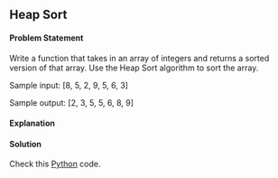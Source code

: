 ## Heap Sort

#### Problem Statement

Write a function that takes in an array of integers and returns a sorted version of that array. Use the Heap Sort algorithm to sort the array.

Sample input: [8, 5, 2, 9, 5, 6, 3]

Sample output: [2, 3, 5, 5, 6, 8, 9]


#### Explanation



#### Solution

Check this [Python](../solution/Heap_Sort.py) code.

